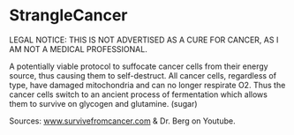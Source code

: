 # StrangleCancer
LEGAL NOTICE: THIS IS NOT ADVERTISED AS A CURE FOR CANCER, AS I AM NOT A MEDICAL PROFESSIONAL. 

A potentially viable protocol to suffocate cancer cells from their energy source, thus causing them to self-destruct.  All cancer cells, regardless of type, have damaged mitochondria and can no longer respirate O2. Thus the cancer cells switch to an ancient  process of fermentation which allows them to survive on glycogen and glutamine. (sugar) 

Sources: 
www.survivefromcancer.com & Dr. Berg on Youtube. 

